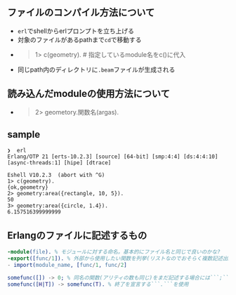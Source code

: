 ## ファイルのコンパイル方法について
- ```erl```でshellからerlプロンプトを立ち上げる
- 対象のファイルがあるpathまで```cd```で移動する
- > 1> c(geometry). # 指定しているmodule名をc()に代入
- 同じpath内のディレクトリに```.beam```ファイルが生成される

## 読み込んだmoduleの使用方法について
- > 2> geometory.関数名(argas).

## sample
```
❯  erl
Erlang/OTP 21 [erts-10.2.3] [source] [64-bit] [smp:4:4] [ds:4:4:10] [async-threads:1] [hipe] [dtrace]

Eshell V10.2.3  (abort with ^G)
1> c(geometry).
{ok,geometry}
2> geometry:area({rectangle, 10, 5}).
50
3> geometry:area({circle, 1.4}).
6.157516399999999
```

## Erlangのファイルに記述するもの
```erlang
-module(file). % モジュールに対する命名。基本的にファイル名と同じで良いのかな?
-export([func/1]). % 外部から使用したい関数を列挙(リストなのでおそらく複数記述出来る) /Nは引数の数
- import(module_name, [func/1, func/2]

somefunc([]) -> 0; % 同名の関数(アリティの数も同じ)をまだ記述する場合には```;```を使用
somefunc([H|T]) -> somefunc(T). % 終了を宣言する```.```を使用
```
